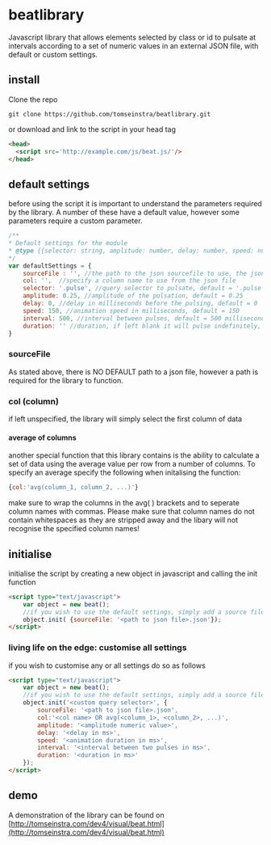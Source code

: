 # beatlibrary
Javascript library that allows elements selected by class or id to pulsate at intervals according to a set of numeric values in an external JSON file, with default or custom settings.

## install
Clone the repo

```
git clone https://github.com/tomseinstra/beatlibrary.git
```
or download and link to the script in your head tag
```html
<head>
  <script src='http://example.com/js/beat.js/'/>
</head>
```
## default settings
before using the script it is important to understand the parameters required by the library. A number of these have a default value, however some parameters require a custom parameter.
```javascript
/**
* Default settings for the module
* @type {{selector: string, amplitude: number, delay: number, speed: number, interval: number, duration: number, sourceFile: string, col: string}}
*/
var defaultSettings = {
	sourceFile : '', //the path to the json sourcefile to use, the json file must contain numeric data only. NO DEFAULT!
	col: '',  //specify a column name to use from the json file
	selector: '.pulse', //query selector to pulsate, default = '.pulse'
	amplitude: 0.25, //amplitude of the pulsation, default = 0.25
	delay: 0, //delay in milliseconds before the pulsing, default = 0
	speed: 150, //animation speed in milliseconds, default = 150
	interval: 500, //interval between pulses, default = 500 milliseconds
	duration: '' //duration, if left blank it will pulse indefinitely, default='indefinitely'
}
```
### sourceFile
As stated above, there is NO DEFAULT path to a json file, however a path is required for the library to function.
### col (column)
if left unspecified, the library will simply select the first column of data
#### average of columns
another special function that this library contains is the ability to calculate a set of data using the average value per row from a number of columns. To specify an average specify the following when initalising the function:
```javascript
{col:'avg(column_1, column_2, ...)'}
```
make sure to wrap the columns in the avg( ) brackets and to seperate column names with commas. Please make sure that column names do not contain whitespaces as they are stripped away and the libary will not recognise the specified column names!
## initialise
initialise the script by creating a new object in javascript and calling the init function
```html
<script type="text/javascript">
	var object = new beat();
	//if you wish to use the default settings, simply add a source file
	object.init( {sourceFile: '<path to json file>.json'});
</script>
```
### living life on the edge: customise all settings
if you wish to customise any or all settings do so as follows
```html
<script type="text/javascript">
	var object = new beat();
	//if you wish to use the default settings, simply add a source file
	object.init('<custom query selector>', {
		sourceFile: '<path to json file>.json',
		col:'<col name> OR avg(<column_1>, <column_2>, ...)',
		amplitude: '<amplitude numeric value>',
		delay: '<delay in ms>',
		speed: '<animation duration in ms>',
		interval: '<interval between two pulses in ms>',
		duration: '<duration in ms>'
	});
</script>	
```
## demo
A demonstration of the library can be found on [http://tomseinstra.com/dev4/visual/beat.html](http://tomseinstra.com/dev4/visual/beat.html)
